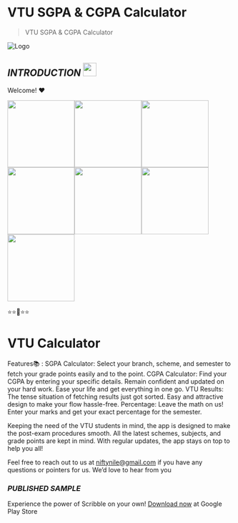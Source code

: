 # **VTU SGPA & CGPA Calculator**
> VTU SGPA & CGPA Calculator

![Logo](https://play-lh.googleusercontent.com/YnYLKTMG7pnaVvnrpy75fBOu12lgaThk6l-DDgBG2ZUl75cocutx_u3XbHzByeqHM0xO=w240-h480-rw)

## ***INTRODUCTION***  <img src="https://raw.githubusercontent.com/MartinHeinz/MartinHeinz/master/wave.gif" width="30px">

Welcome! ❤

<img src="https://play-lh.googleusercontent.com/0aoqW8J2qt6RoLlLxoWZh5Y6n1omAy5Ue9W2LdwCYdV9I0nLod8PqGaMRXDBa6ltl7YI=w526-h296-rw" width="150px"><img src="https://play-lh.googleusercontent.com/PJwv9Q1a3yqvhIuftMgBMZ-eVSC4dvhgnAyz9zTWjoTbCZV31FiUz4PTlPz4BQAfHw=w526-h296-rw" width="150px"><img src="https://play-lh.googleusercontent.com/CGHexkAFBwzRHkTfu10yiOytl_jeGscElGNQQRXyGSOcOqOOw2DLjmE86kuk-F-_iNxo=w526-h296-rw" width="150px"><img src="https://play-lh.googleusercontent.com/3Xh2LVkijVbC3n6FBwTddNAIUGetBNIAgCCQhodiXAefbFTJYs5rEvbytqzPr5SJxQ=w526-h296-rw" width="150px"><img src="https://play-lh.googleusercontent.com/EEmhXeIC-DS3UFlZZzqVWAjI9Dogm0YzZKV5uSeQKoqaOnj3xNHbEX-3p6qNwSNCgIA=w526-h296-rw" width="150px"><img src="https://play-lh.googleusercontent.com/UCFhqO-NoWa59YE3omhA9cwN04lbq_Myjw-DhKEs86R8HSGwact6yAHHbdCv0KHMuQ=w526-h296-rw" width="150px"><img src="https://play-lh.googleusercontent.com/9SUKJ0CopSKp5qNwS2b8sP_DZ8qGNcZ5fuIO0yg3FAH363dqwarriOiC9CcJRl2ebr0=w526-h296-rw" width="150px">



⭐⭐🌟⭐⭐

# **VTU Calculator**
Features📚 :
SGPA Calculator: Select your branch, scheme, and semester to fetch your grade points easily and to the point.
CGPA Calculator: Find your CGPA by entering your specific details. Remain confident and updated on your hard work. Ease your life and get everything in one go.
VTU Results: The tense situation of fetching results just got sorted. Easy and attractive design to make your flow hassle-free.
Percentage: Leave the math on us! Enter your marks and get your exact percentage for the semester.

Keeping the need of the VTU students in mind, the app is designed to make the post-exam procedures smooth. All the latest schemes, subjects, and grade points are kept in mind. With regular updates, the app stays on top to help you all!

Feel free to reach out to us at niftynile@gmail.com if you have any questions or pointers for us. We’d love to hear from you

### ***PUBLISHED SAMPLE***
Experience the power of Scribble on your own!
[Download now](https://play.google.com/store/apps/details?id=com.nbird.scribble) at Google Play Store
